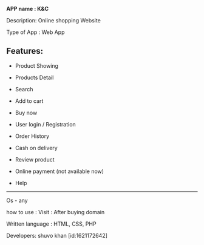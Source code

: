 <b>APP name : K&C</b>


Description: Online shopping Website

Type of App : Web App

<b>Features:</b>
---------

 - Product Showing

- Products Detail

- Search

- Add to cart

- Buy now

- User login / Registration

- Order History

- Cash on delivery

- Review product

 - Online payment (not available now)

- Help

---------


Os - any



how to use : Visit : After buying domain



Written language :  HTML, CSS, PHP

Developers: shuvo khan [id:1621172642]
